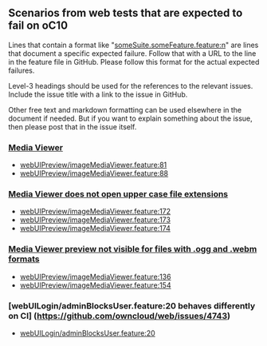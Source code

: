 ## Scenarios from web tests that are expected to fail on oC10

Lines that contain a format like "[someSuite.someFeature.feature:n](https://github.com/owncloud/web/path/to/feature)"
are lines that document a specific expected failure. Follow that with a URL to the line in the feature file in GitHub.
Please follow this format for the actual expected failures.

Level-3 headings should be used for the references to the relevant issues. Include the issue title with a link to the issue in GitHub.

Other free text and markdown formatting can be used elsewhere in the document if needed. But if you want to explain something about the issue, then please post that in the issue itself.

### [Media Viewer](https://github.com/owncloud/ocis/issues/1106)
-   [webUIPreview/imageMediaViewer.feature:81](https://github.com/owncloud/web/blob/master/tests/acceptance/features/webUIPreview/imageMediaViewer.feature#L81)
-   [webUIPreview/imageMediaViewer.feature:88](https://github.com/owncloud/web/blob/master/tests/acceptance/features/webUIPreview/imageMediaViewer.feature#L88)

### [Media Viewer does not open upper case file extensions](https://github.com/owncloud/web/issues/4647)
-   [webUIPreview/imageMediaViewer.feature:172](https://github.com/owncloud/web/blob/master/tests/acceptance/features/webUIPreview/imageMediaViewer.feature#L172)
-   [webUIPreview/imageMediaViewer.feature:173](https://github.com/owncloud/web/blob/master/tests/acceptance/features/webUIPreview/imageMediaViewer.feature#L173)
-   [webUIPreview/imageMediaViewer.feature:174](https://github.com/owncloud/web/blob/master/tests/acceptance/features/webUIPreview/imageMediaViewer.feature#L174)

### [Media Viewer preview not visible for files with .ogg and .webm formats](https://github.com/owncloud/web/issues/4667)
-   [webUIPreview/imageMediaViewer.feature:136](https://github.com/owncloud/web/blob/master/tests/acceptance/features/webUIPreview/imageMediaViewer.feature#L136)
-   [webUIPreview/imageMediaViewer.feature:154](https://github.com/owncloud/web/blob/master/tests/acceptance/features/webUIPreview/imageMediaViewer.feature#L154)

### [webUILogin/adminBlocksUser.feature:20 behaves differently on CI] (https://github.com/owncloud/web/issues/4743)
-   [webUILogin/adminBlocksUser.feature:20](https://github.com/owncloud/web/blob/master/tests/acceptance/features/webUILogin/adminBlocksUser.feature#L120)
